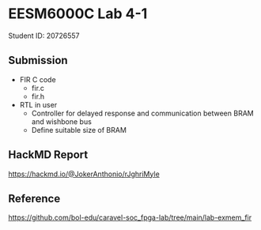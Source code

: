 # EESM6000C Lab 4-1
Student ID: 20726557

## Submission
* FIR C code
  - fir.c
  - fir.h
* RTL in user
  - Controller for delayed response and communication between BRAM and wishbone bus
  - Define suitable size of BRAM

## HackMD Report
https://hackmd.io/@JokerAnthonio/rJghriMyle

## Reference
https://github.com/bol-edu/caravel-soc_fpga-lab/tree/main/lab-exmem_fir
